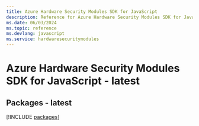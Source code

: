 ```yaml
---
title: Azure Hardware Security Modules SDK for JavaScript
description: Reference for Azure Hardware Security Modules SDK for JavaScript
ms.date: 06/03/2024
ms.topic: reference
ms.devlang: javascript
ms.service: hardwaresecuritymodules
---
```

# Azure Hardware Security Modules SDK for JavaScript - latest
## Packages - latest
[!INCLUDE [packages](hardware-security-modules-index.md)]
